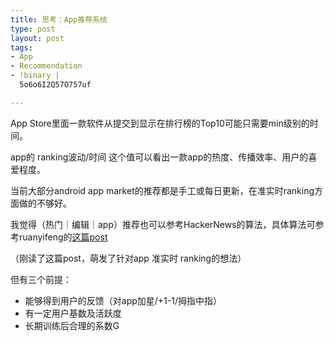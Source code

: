 ```yaml
--- 
title: 思考：App推荐系统
type: post
layout: post
tags: 
- App
- Recommendation
- !binary |
  5o6o6I2Q57O757uf

---
```


App Store里面一款软件从提交到显示在排行榜的Top10可能只需要min级别的时间。

app的 ranking波动/时间 这个值可以看出一款app的热度、传播效率、用户的喜爱程度。

当前大部分android app market的推荐都是手工或每日更新，在准实时ranking方面做的不够好。

我觉得（热门｜编辑｜app）推荐也可以参考HackerNews的算法，具体算法可参考ruanyifeng的[这篇post](http://www.ruanyifeng.com/blog/2012/02/ranking_algorithm_hacker_news.html)

（刚读了这篇post，萌发了针对app 准实时 ranking的想法）

但有三个前提：

+ 能够得到用户的反馈（对app加星/+1-1/拇指中指）
+ 有一定用户基数及活跃度
+ 长期训练后合理的系数G

